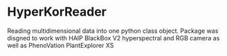 # HyperKorReader
Reading multidimensional data into one python class object. Package was disgned to work with HAIP BlackBox V2 hyperspectral and RGB camera as well as PhenoVation PlantExplorer XS
